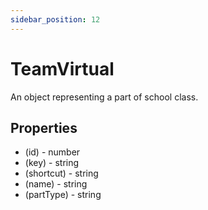 ```yaml
---
sidebar_position: 12
---
```


# TeamVirtual

An object representing a part of school class.

## Properties
- (id) - number
- (key) - string
- (shortcut) - string
- (name) - string
- (partType) - string